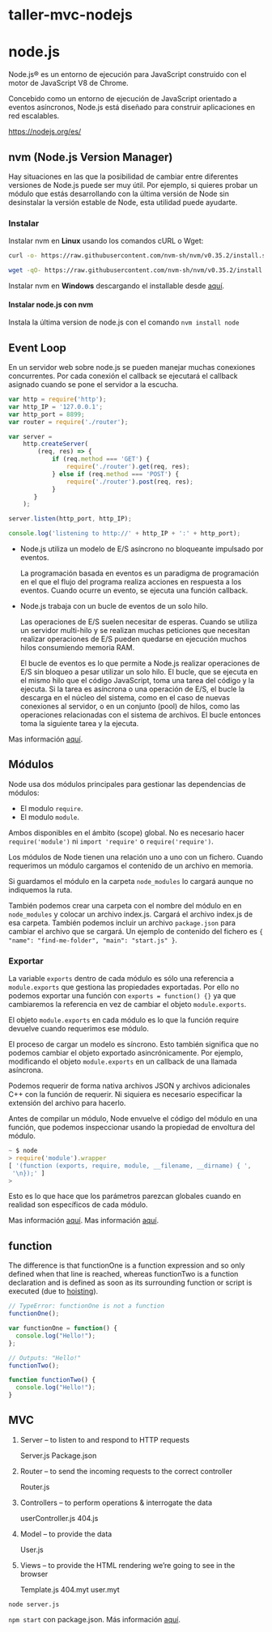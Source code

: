 # taller-mvc-nodejs

# node.js
Node.js® es un entorno de ejecución para JavaScript construido con el motor de JavaScript V8 de Chrome.

Concebido como un entorno de ejecución de JavaScript orientado a eventos asíncronos, Node.js está diseñado para construir aplicaciones en red escalables.

https://nodejs.org/es/

## nvm (Node.js Version Manager)
Hay situaciones en las que la posibilidad de cambiar entre diferentes versiones de Node.js puede ser muy útil. Por ejemplo, si quieres probar un módulo que estás desarrollando con la última versión de Node sin desinstalar la versión estable de Node, esta utilidad puede ayudarte.

### Instalar
Instalar nvm en **Linux** usando los comandos cURL o Wget:
```sh
curl -o- https://raw.githubusercontent.com/nvm-sh/nvm/v0.35.2/install.sh | bash
```
```sh
wget -qO- https://raw.githubusercontent.com/nvm-sh/nvm/v0.35.2/install.sh | bash
```
Instalar nvm en **Windows**  descargando el installable desde [aquí](https://github.com/coreybutler/nvm-windows/releases/download/1.1.7/nvm-setup.zip "nvm-windows").

#### Instalar node.js con nvm
Instala la última version de node.js con el comando `nvm install node`

## Event Loop
 En un servidor web sobre node.js se pueden manejar muchas conexiones concurrentes.
 Por cada conexión el callback se ejecutará el callback asignado cuando se pone el servidor a la escucha.

```javascript
var http = require('http');
var http_IP = '127.0.0.1';
var http_port = 8899;
var router = require('./router');

var server =
    http.createServer(
        (req, res) => {
            if (req.method === 'GET') {
                require('./router').get(req, res);
            } else if (req.method === 'POST') {
                require('./router').post(req, res);
            }
       }
    );

server.listen(http_port, http_IP);

console.log('listening to http://' + http_IP + ':' + http_port);
```

* Node.js utiliza un modelo de E/S asíncrono no bloqueante impulsado por eventos.

    La programación basada en eventos es un paradigma de programación en el que el flujo 
del programa realiza acciones en respuesta a los eventos. 
Cuando ocurre un evento, se ejecuta una función callback.

* Node.js trabaja con un bucle de eventos de un solo hilo.

    Las operaciones de E/S suelen necesitar de esperas. Cuando se utiliza un servidor multi-hilo
y se realizan muchas peticiones que necesitan realizar operaciones de E/S pueden quedarse en
ejecución muchos hilos consumiendo memoria RAM.

    El bucle de eventos es lo que permite a Node.js realizar operaciones de E/S sin bloqueo a pesar
utilizar un solo hilo. El bucle, que se ejecuta en el mismo hilo que el código JavaScript,
toma una tarea del código y la ejecuta. Si la tarea es asíncrona o una
operación de E/S, el bucle la descarga en el núcleo del sistema, como 
en el caso de nuevas conexiones al servidor, o en un conjunto (pool) de hilos, 
como las operaciones relacionadas con el sistema de archivos. El bucle
entonces toma la siguiente tarea y la ejecuta.

Mas información [aquí](https://www.freecodecamp.org/news/node-js-what-when-where-why-how-ab8424886e2/).

## Módulos

Node usa dos módulos principales para gestionar las dependencias de módulos:
* El modulo `require`.
* El modulo `module`.

Ambos disponibles en el ámbito (scope) global. No es necesario hacer `require('module')` ni `import 'require'` o `require('require')`.

Los módulos de Node tienen una relación uno a uno con un fichero.
Cuando requerimos un módulo cargamos el contenido de un archivo en memoria.

Si guardamos el módulo en la carpeta `node_modules` lo cargará aunque no indiquemos la ruta.

También podemos crear una carpeta con el nombre del módulo en
en `node_modules` y colocar un archivo index.js. Cargará el archivo index.js de esa carpeta.
También podemos incluir un archivo `package.json` para cambiar el archivo que se cargará.
Un ejemplo de contenido del fichero es `{ "name": "find-me-folder", "main": "start.js" }`.

### Exportar
La variable `exports` dentro de cada módulo es sólo una referencia a `module.exports` que gestiona las propiedades exportadas.
Por ello no podemos exportar una función con `exports = function() {}` ya que cambiaremos la referencia
en vez de cambiar el objeto `module.exports`.

El objeto `module.exports` en cada módulo es lo que la función require devuelve cuando requerimos ese módulo.

El proceso de cargar un modelo es síncrono. Esto también significa que no podemos cambiar el objeto exportado asincrónicamente.
 Por ejemplo, modificando el objeto `module.exports` en un callback de una llamada asíncrona.
 
 Podemos requerir de forma nativa archivos JSON y archivos adicionales C++ con la función de requerir. Ni siquiera es necesario especificar la extensión del archivo para hacerlo.
 
 Antes de compilar un módulo, Node envuelve el código del módulo en una función, que podemos inspeccionar usando la propiedad de envoltura del módulo.
 
 ```javascript
~ $ node
> require('module').wrapper
[ '(function (exports, require, module, __filename, __dirname) { ',
  '\n});' ]
>
```

Esto es lo que hace que los parámetros parezcan globales cuando en realidad son específicos de cada módulo.

Mas información [aquí](https://www.freecodecamp.org/news/requiring-modules-in-node-js-everything-you-need-to-know-e7fbd119be8/).
Mas información [aquí](https://nodejs.org/api/esm.html).

## function
The difference is that functionOne is a function expression and so only defined when that line is reached, 
whereas functionTwo is a function declaration and is defined as soon as its surrounding function or script is executed
(due to [hoisting](http://adripofjavascript.com/blog/drips/variable-and-function-hoisting.html)).

```javascript
// TypeError: functionOne is not a function
functionOne();

var functionOne = function() {
  console.log("Hello!");
};
```

```javascript
// Outputs: "Hello!"
functionTwo();

function functionTwo() {
  console.log("Hello!");
}
```

## MVC

1. Server – to listen to and respond to HTTP requests

    Server.js  Package.json

2. Router – to send the incoming requests to the correct controller

    Router.js

3. Controllers – to perform operations & interrogate the data
    
    userController.js  404.js

4. Model – to provide the data

    User.js

5. Views – to provide the HTML rendering we’re going to see in the browser

    Template.js    404.myt   user.myt
    
    
`node server.js`

`npm start` con package.json. Más información [aquí](https://docs.npmjs.com/files/package.json).
